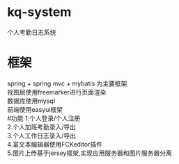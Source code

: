 # kq-system
个人考勤日志系统
# 框架
  spring + spring mvc + mybatis 为主要框架<br>
  视图层使用freemarker进行页面渲染<br>
  数据库使用mysql<br>
  前端使用easyui框架<br>
#功能
  1.个人登录/个人注册<br>
  2.个人加班考勤录入/导出<br>
  3.个人工作日志录入/导出<br>
  4.富文本编辑器使用FCKeditor插件<br>
  5.图片上传基于jersey框架,实现应用服务器和图片服务器分离<br>
